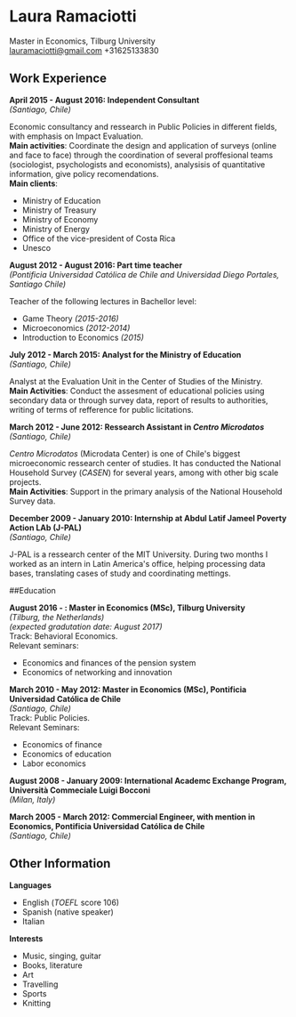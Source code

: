 # Laura Ramaciotti  
Master in Economics, Tilburg University  
lauramaciotti@gmail.com +31625133830

## Work Experience

__**April 2015 - August 2016: Independent Consultant**__  
_(Santiago, Chile)_  

Economic consultancy and ressearch in Public Policies in different fields, 
with emphasis on Impact Evaluation.  
**Main activities**: Coordinate the design and application of surveys
(online and face to face) through the coordination of several proffesional 
teams (sociologist, psychologists and economists),
analysisis of quantitative information, give policy recomendations.  
**Main clients**:  
* Ministry of Education
* Ministry of Treasury
* Ministry of Economy
* Ministry of Energy
* Office of the vice-president of Costa Rica
* Unesco

__**August 2012 - August 2016: Part time teacher**__  
_(Pontificia Universidad Católica de Chile and Universidad Diego Portales, Santiago Chile)_  

Teacher of the following lectures in Bachellor level:  
* Game Theory _(2015-2016)_
* Microeconomics _(2012-2014)_
* Introduction to Economics _(2015)_

__**July 2012 - March 2015: Analyst for the Ministry of Education**__  
_(Santiago, Chile)_

Analyst at the Evaluation Unit in the Center of Studies of the Ministry.  
**Main Activities**: Conduct the assesment of educational policies using 
secondary data or through survey data, report of results to authorities, writing of
terms of refference for public licitations.

__**March 2012 - June 2012: Ressearch Assistant in _Centro Microdatos_**__   
_(Santiago, Chile)_  

_Centro Microdatos_ (Microdata Center) is one of Chile's biggest microeconomic ressearch center of studies.
It has conducted the National Household Survey (_CASEN_) for several years, among with other big scale projects.  
**Main Activities**: Support in the primary analysis of the National Household Survey data.

**December 2009 - January 2010: Internship at Abdul Latif Jameel Poverty Action LAb (J-PAL)**  
_(Santiago, Chile)_  

J-PAL is a ressearch center of the MIT University. During two months I worked as an intern in Latin America's office,
helping processing data bases, translating cases of study and coordinating mettings.

##Education

**August 2016 - : Master in Economics (MSc), Tilburg University**  
_(Tilburg, the Netherlands)_   
_(expected gradutation date: August 2017)_   
Track: Behavioral Economics.    
Relevant seminars:    
* Economics and finances of the pension system
* Economics of networking and innovation

**March 2010 - May 2012: Master in Economics (MSc), Pontificia Universidad Católica de Chile**  
_(Santiago, Chile)_  
Track: Public Policies.  
Relevant Seminars:  
* Economics of finance
* Economics of education
* Labor economics

**August 2008 - January 2009: International Academc Exchange Program, Università Commeciale Luigi Bocconi**  
_(Milan, Italy)_

**March 2005 - March 2012: Commercial Engineer, with mention in Economics, Pontificia Universidad Católica de Chile**  
_(Santiago, Chile)_  

## Other Information

**Languages**  
* English (_TOEFL_ score 106)
* Spanish (native speaker)
* Italian

**Interests**
* Music, singing, guitar
* Books, literature
* Art
* Travelling
* Sports
* Knitting

